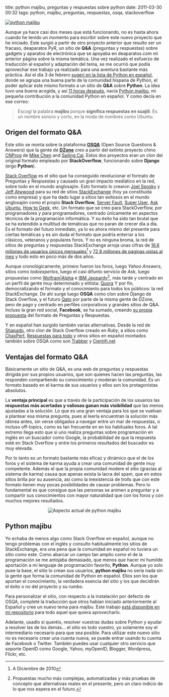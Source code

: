 title: python majibu, preguntas y respuestas sobre python
date: 2011-03-30 00:32
tags: python, majibu, preguntas, respuestas, osqa, stackoverflow

[![python majibu][1]][2]

   [1]: pictures/majibu.png (python majibu)
   [2]: http://python.majibu.org/ (python majibu, preguntas y respuestas sobre python)

Aunque ya hace casi dos meses que está funcionando, no es hasta ahora cuando he 
tenido un momento para escribir sobre este nuevo proyecto que he iniciado. Este 
surgió a partir de otro proyecto anterior que resulto ser un fracaso, deaparatos 
PyR, un sitio de **Q&A** (preguntas y respuestas) sobre gadgets y aparatos de 
electrónica que se apoyaba en deaparatos.com mi anterior página sobre la misma 
temática. Una vez realizado el esfuerzo de traducción al español y adaptación 
del tema, se me ocurrió que podía aprovechar ese trabajo ya realizado para una 
aventura bastante más práctica. Así el día 3 de febrero 
[sugerí en la lista de Python en español][8], donde se agrupa una buena parte de 
la comunidad hispana de Python, el poder aplicar este mismo formato a un sitio 
de **Q&A** sobre **Python**. La idea tuvo una buena acogida, y así 
[11 horas después][9], nacía [Python majibu][2], mi pequeña contribución a la 
comunidad Python en español. Y como decía en ese correo:

 > Escogí la palabra **majibu** porque **significa respuestas en suajili**. Es un
nombre sonoro y corto, en la moda de nombres como Ubuntu.

   [8]: http://mail.python.org/pipermail/python-es/2011-February/029151.html
   [9]: http://mail.python.org/pipermail/python-es/2011-February/029167.html

## Origen del formato Q&A

Este sitio se monta sobre la plataforma [**OSQA**][3] (Open Source Questions & 
Answers) que la gente de **[DZone][7]** creo a partir del extinto proyecto 
chino [CNProg][4] de [Mike Chen][5] and [Sailing Cai][6]. Estos dos proyectos 
eran un clon del original formato empleado por **StackOverflow**, funcionando 
sobre **Django** (ergo **Python**).

   [3]: http://www.osqa.net/ (OSQA)
   [4]: https://github.com/cnprog/CNPROG
   [5]: http://gchen.cn/about/
   [6]: http://www.linkedin.com/pub/sailing-cai/b/2bb/383
   [7]: http://www.dzone.com

[Stack Overflow][10] es el sitio que ha conseguido revolucionar el formato de 
Preguntas y Respuestas y causado un gran impacto mediático en la red, sobre todo 
en el mundo anglosajón. Esto formato lo crearon [Joel Sposky][11] y 
[Jeff Atwwood][12] para su red de sitios [StackExchange][13] (hoy ya constituida 
como empresa) y que ha dado lugar a  sitios tan exitosos en el mundo anglosajón 
como el propio **Stack Overflow**, [Server Fault][14], [Super User][15], 
[Ask Ubuntu][16], [How to Geek][17], etc. Un formato que se creo para 
StackOverflow, por programadores y para programadores, centrado únicamente en 
aspectos técnicos de la programación informática. Y su éxito ha sido tan brutal 
que se ha extendido a multitud de temáticas que no paran de crecer día a día. 
Es el formato del futuro inmediato, ya lo es ahora mismo del presente para 
ciertas temáticas y es sin duda el formato que podría enterrar a los clásicos, 
veteranos y populares foros. Y no es ninguna broma, la red de sitios de 
preguntas y respuestas StackExchange arroja unas cifras de 
[16.6 millones de usuarios únicos mensuales][18][^1] y 
[72,8 millones de paginas vistas al mes][19] y todo esto en poco más de dos años.

   [10]: http://stackoverflow.com/
   [11]: http://en.wikipedia.org/wiki/Joel_Spolsky
   [12]: http://en.wikipedia.org/wiki/Jeff_Atwood
   [13]: http://stackexchange.com/
   [14]: http://serverfault.com/
   [15]: http://superuser.com/
   [16]: http://askubuntu.com/
   [17]: http://www.howtogeek.com/
   [18]: http://techcrunch.com/2011/01/26/stack-overflow-steps-up-to-the-qa-plate-growing-131-in-2010-from-7m-to-over-16m-uniques/
   [19]: http://www.javipas.com/2011/01/26/%C2%BFquora-nah-stack-overflow-es-el-verdadero-fenomeno/

   [^1]: A Diciembre de 2010

Aunque cronológicamente, primero fueron los foros, luego *Yahoo Answers*, sitios 
como *todoexpertos*, luego el casi difunto servicio de *Ask*, luego propuestas 
como [Wolfram|Alpha][20] e [IBM Jeopardy][21][^2], más tarde y centrado en un 
perfil de gente muy determinado y elitista: [Quora][22] Y por fin, 
democratizando el formato y el conocimiento para todos los públicos: la red 
StackExchange. De ahí surge luego **OSQA** como clon sobre Django de Stack 
Overflow, y el futuro [Qato][23] por parte de la misma gente de DZone, pero de 
pago y centrado en perfiles corporativos y grandes sitios de Q&A. Incluso la 
gran red social, **Facebook**, se ha sumado, creando [su propia propuesta][24] 
del formato de Preguntas y Respuestas. 

Y en español han surgido también varias alternativas. Desde la red de 
[Shapado][25], otro clon de Stack Overflow creado en *Ruby*, a sitios como 
[ChaxPert][26], [Respuestas para todo][27] y otros sitios en español montados 
también sobre OSQA como son [Trabber][28] y [Cientifi.net][29]


   [20]: http://www.wolframalpha.com/
   [21]: http://www-03.ibm.com/innovation/us/watson/index.html
   [22]: http://www.quora.com/
   [23]: http://qato.com/
   [24]: http://www.facebook.com/questions
   [25]: http://shapado.com/
   [26]: http://chaxpert.com/es_ES/
   [27]: http://respuestasparatodo.com/
   [28]: http://respuestas.trabber.com/
   [29]: http://cientifi.net/

   [^2]: Propuestas mucho más complejas, automatizadas y más pruebas de concepto 
    que alternativas reales en el presente, pero un claro indicio de lo que nos 
    espera en el futuro.

## Ventajas del formato Q&A

Básicamente un sitio de Q&A, es una web de preguntas y respuestas dirigida por 
sus propios usuarios, que son quienes hacen las preguntas, las responden 
compartiendo su conocimiento y moderan la comunidad. Es un formato basado en el 
karma de sus usuarios y ellos son los protagonistas absolutos. 

La **ventaja principal** es que a través de la participación de los usuarios 
las **respuestas más acertadas y valiosas ganan más visibilidad** que las menos 
ajustadas a la solución. Lo que es una gran ventaja para los que se vuelvan a 
plantear esa misma pregunta, pues al leerla encuentran la solución más idónea 
antes, sin verse obligados a navegar entre un mar de respuestas, o incluso 
off-topics, como es tan frecuente en en los habituales foros. A tal extremo llega 
esto que si uno realiza preguntas sobre programación en inglés en un buscador 
como Google, la probabilidad de que la respuesta esté en Stack Overflow y entre 
los primeros resultados del buscador es muy elevada. 

Por lo tanto es un formato bastante más eficaz y dinámico que el de los foros y 
el sistema de karma ayuda a crear una comunidad de gente muy competente. Además 
el que la propia comunidad modere el sitio (gracias al sistema de karma) causa 
que apenas exista la lacra del spam, que en estos sitios brilla por su ausencia, 
así como la inexistencia de trolls que con este formato tienen muy pocas 
posibilidades de causar problemas. Pero lo fundamental es que consigue que las 
personas se animen a preguntar y a compartir sus conocimientos con mayor 
naturalidad que con los foros y con muchos mejores resultados.

<p style="text-align:center;"><img src="pictures/python_majibu.png" title="Aspecto actual de python majibu"/></p>

## Python majibu

Yo echaba de menos algo como Stack Overflow  en español, aunque no tengo 
problemas con el inglés y consulto habitualmente los sitios de StackExchange, 
era una pena que la comunidad en español no tuviera un sitio como este. Como 
abarcar un campo tan amplio como el de la programación se me antojaba demasiado, 
que menos que hacer mi humilde aportación a mi lenguaje de programación favorito, 
**Python**. Aunque yo solo puse la base, el sitio lo crean sus usuarios, 
**python majibu** no sería nada sin la gente que forma la comunidad de Python en 
español. Ellos son los que aportan el conocimiento, la verdadera esencia del 
sitio y los que decidirán el éxito o no del proyecto y su rumbo. 

Para personalizar el sitio, con respecto a la instalación por defecto de OSQA, 
completé la traducción que otros habían iniciado anteriormente al Español y cree 
un nuevo tema para majibu. Este trabajo [está disponible en mi repositorio][30] 
para todo aquel que quiera aprovecharlo.

   [30]: http://code.joedicastro.com/majibu/

Adelante, usadlo si queréis, resolver vuestras dudas sobre Python y ayudar a 
resolver las de los demás... el sitio es todo vuestro, yo solamente soy el 
intermediario necesario para que sea posible. Para utilizar este nuevo sitio no 
es necesario crear una cuenta nueva, se puede entrar usando tu cuenta de 
Facebook o Twitter. También puedes usar cualquier otro servicio que soporte 
OpenID como Google, Yahoo, myOpenID, Blogger, Wordpress, Flickr, etc.
